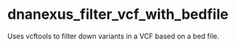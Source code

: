 # dnanexus_filter_vcf_with_bedfile

Uses vcftools to filter down variants in a VCF based on a bed file.
